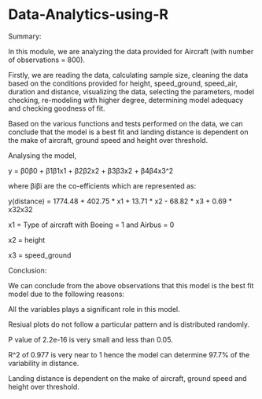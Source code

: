 # Data-Analytics-using-R

Summary:

In this module, we are analyzing the data provided for Aircraft (with number of observations = 800).

Firstly, we are reading the data, calculating sample size, cleaning the data based on the conditions provided for height, speed_ground, speed_air, duration and distance, visualizing the data, selecting the parameters, model checking, re-modeling with higher degree, determining model adequacy and checking goodness of fit.

Based on the various functions and tests performed on the data, we can conclude that the model is a best fit and landing distance is dependent on the make of aircraft, ground speed and height over threshold.

Analysing the model,

y = β0β0 + β1β1x1 + β2β2x2 + β3β3x2 + β4β4x3^2

where βiβi are the co-efficients which are represented as:

y(distance) = 1774.48 + 402.75 * x1 + 13.71 * x2 - 68.82 * x3 + 0.69 * x32x32

x1 = Type of aircraft with Boeing = 1 and Airbus = 0

x2 = height

x3 = speed_ground

Conclusion:

We can conclude from the above observations that this model is the best fit model due to the following reasons:

All the variables plays a significant role in this model.

Resiual plots do not follow a particular pattern and is distributed randomly.

P value of 2.2e-16 is very small and less than 0.05.

R^2 of 0.977 is very near to 1 hence the model can determine 97.7% of the variability in distance.

Landing distance is dependent on the make of aircraft, ground speed and height over threshold.
